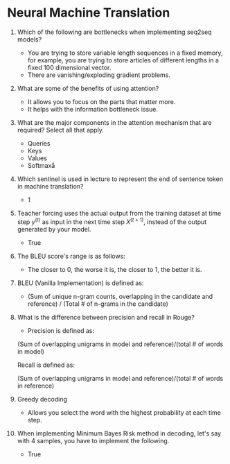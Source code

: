 # Neural Machine Translation

1. Which of the following are bottlenecks when implementing seq2seq models?
   - You are trying to store variable length sequences in a fixed memory, for example, you are trying to store articles of different lengths in a fixed 100 dimensional vector.
   - There are vanishing/exploding gradient problems.
2. What are some of the benefits of using attention?
   - It allows you to focus on the parts that matter more.
   - It helps with the information bottleneck issue.
3. What are the major components in the attention mechanism that are required? Select all that apply.
   - Queries
   - Keys
   - Values
   - Softmaxå
4. Which sentinel is used in lecture to represent the end of sentence token in machine translation?
   - 1
5. Teacher forcing  uses the actual output from the training dataset at time step $y^{(t)}$ as input in the next time step $X^{(t+1)}$, instead of the output generated by your model.
   - True
6. The BLEU score's range is as follows:
   - The closer to 0, the worse it is, the closer to 1, the better it is.
7. BLEU (Vanilla Implementation) is defined as:
   - (Sum of unique n-gram counts, overlapping in the candidate and reference) / (Total # of n-grams in the candidate)
8. What is the difference between precision and recall in Rouge?
   - Precision is defined as:

    (Sum of overlapping unigrams in model and reference)/(total # of words in model)

    Recall is defined as:

    (Sum of overlapping unigrams in model and reference)/(total # of words in reference)
9. Greedy decoding
   - Allows you select the word with the highest probability at each time step.
10. When implementing Minimum Bayes Risk method in decoding, let's say with 4 samples, you have to implement the following.
    - True
